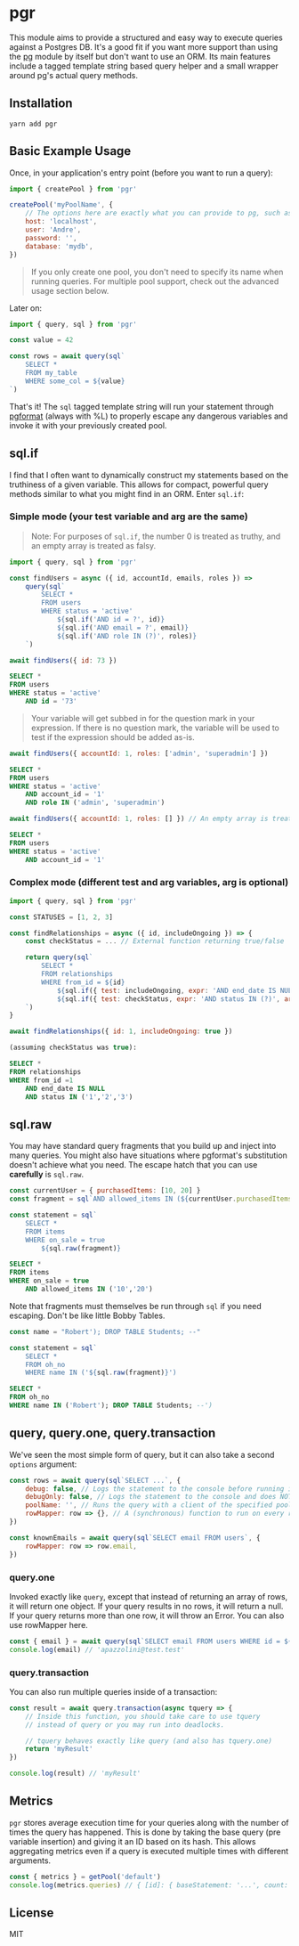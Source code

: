# pgr

This module aims to provide a structured and easy way to execute queries against a Postgres DB. It's a good fit if you want more support than using the [pg](https://github.com/brianc/node-postgres) module by itself but don't want to use an ORM. Its main features include a tagged template string based query helper and a small wrapper around pg's actual query methods.

## Installation

`yarn add pgr`

## Basic Example Usage

Once, in your application's entry point (before you want to run a query):

```js
import { createPool } from 'pgr'

createPool('myPoolName', {
    // The options here are exactly what you can provide to pg, such as
    host: 'localhost',
    user: 'Andre',
    password: '',
    database: 'mydb',
})
```

> If you only create one pool, you don't need to specify its name when running queries. For multiple pool support, check out the advanced usage section below.

Later on:

```js
import { query, sql } from 'pgr'

const value = 42

const rows = await query(sql`
    SELECT *
    FROM my_table
    WHERE some_col = ${value}
`)
```

That's it! The `sql` tagged template string will run your statement through [pgformat](https://github.com/datalanche/node-pg-format) (always with %L) to properly escape any dangerous variables and invoke it with your previously created pool.

## sql.if

I find that I often want to dynamically construct my statements based on the truthiness of a given variable. This allows for compact, powerful query methods similar to what you might find in an ORM. Enter `sql.if`:

### Simple mode (your test variable and arg are the same)

> Note: For purposes of `sql.if`, the number 0 is treated as truthy, and an empty array is treated as falsy.

```js
import { query, sql } from 'pgr'

const findUsers = async ({ id, accountId, emails, roles }) =>
    query(sql`
        SELECT *
        FROM users
        WHERE status = 'active'
            ${sql.if('AND id = ?', id)}
            ${sql.if('AND email = ?', email)}
            ${sql.if('AND role IN (?)', roles)}
    `)
```

```js
await findUsers({ id: 73 })
```
```sql
SELECT *
FROM users
WHERE status = 'active'
    AND id = '73'
```

> Your variable will get subbed in for the question mark in your expression. If there is no question mark, the variable will be used to test if the expression should be added as-is.

```js
await findUsers({ accountId: 1, roles: ['admin', 'superadmin'] })
```
```sql
SELECT *
FROM users
WHERE status = 'active'
    AND account_id = '1'
    AND role IN ('admin', 'superadmin')
```

```js
await findUsers({ accountId: 1, roles: [] }) // An empty array is treated as falsy
```
```sql
SELECT *
FROM users
WHERE status = 'active'
    AND account_id = '1'
```

### Complex mode (different test and arg variables, arg is optional)

```js
import { query, sql } from 'pgr'

const STATUSES = [1, 2, 3]

const findRelationships = async ({ id, includeOngoing }) => {
    const checkStatus = ... // External function returning true/false

    return query(sql`
        SELECT *
        FROM relationships
        WHERE from_id = ${id}
            ${sql.if({ test: includeOngoing, expr: 'AND end_date IS NULL' })}
            ${sql.if({ test: checkStatus, expr: 'AND status IN (?)', arg: STATUSES })}
    `)
}
```

```js
await findRelationships({ id: 1, includeOngoing: true })
```
```sql
(assuming checkStatus was true):

SELECT *
FROM relationships
WHERE from_id =1
    AND end_date IS NULL
    AND status IN ('1','2','3')
```

## sql.raw

You may have standard query fragments that you build up and inject into many queries. You might also have situations where pgformat's substitution doesn't achieve what you need. The escape hatch that you can use **carefully** is `sql.raw`.

```js
const currentUser = { purchasedItems: [10, 20] }
const fragment = sql`AND allowed_items IN (${currentUser.purchasedItems})`

const statement = sql`
    SELECT *
    FROM items
    WHERE on_sale = true
        ${sql.raw(fragment)}
```
```sql
SELECT *
FROM items
WHERE on_sale = true
    AND allowed_items IN ('10','20')
```

Note that fragments must themselves be run through `sql` if you need escaping. Don't be like little Bobby Tables.

```js
const name = "Robert'); DROP TABLE Students; --"

const statement = sql`
    SELECT *
    FROM oh_no
    WHERE name IN ('${sql.raw(fragment)}')
```
```sql
SELECT *
FROM oh_no
WHERE name IN ('Robert'); DROP TABLE Students; --')
```

## query, query.one, query.transaction

We've seen the most simple form of query, but it can also take a second `options` argument:

```js
const rows = await query(sql`SELECT ...`, {
    debug: false, // Logs the statement to the console before running it
    debugOnly: false, // Logs the statement to the console and does NOT run it
    poolName: '', // Runs the query with a client of the specified pool name
    rowMapper: row => {}, // A (synchronous) function to run on every row in the result
})

const knownEmails = await query(sql`SELECT email FROM users`, {
    rowMapper: row => row.email,
})
```

### query.one

Invoked exactly like `query`, except that instead of returning an array of rows, it will return one object. If your query results in no rows, it will return a null. If your query returns more than one row, it will throw an Error. You can also use rowMapper here.

```js
const { email } = await query(sql`SELECT email FROM users WHERE id = ${currentUserId}`)
console.log(email) // 'apazzolini@test.test'
```

### query.transaction

You can also run multiple queries inside of a transaction:

```js
const result = await query.transaction(async tquery => {
    // Inside this function, you should take care to use tquery
    // instead of query or you may run into deadlocks.

    // tquery behaves exactly like query (and also has tquery.one)
    return 'myResult'
})

console.log(result) // 'myResult'
```

## Metrics

`pgr` stores average execution time for your queries along with the number of times the query has happened. This is done by taking the base query (pre variable insertion) and giving it an ID based on its hash. This allows aggregating metrics even if a query is executed multiple times with different arguments.

```js
const { metrics } = getPool('default')
console.log(metrics.queries) // { [id]: { baseStatement: '...', count: 1, avgMs: 100 } }
```

## License

MIT
